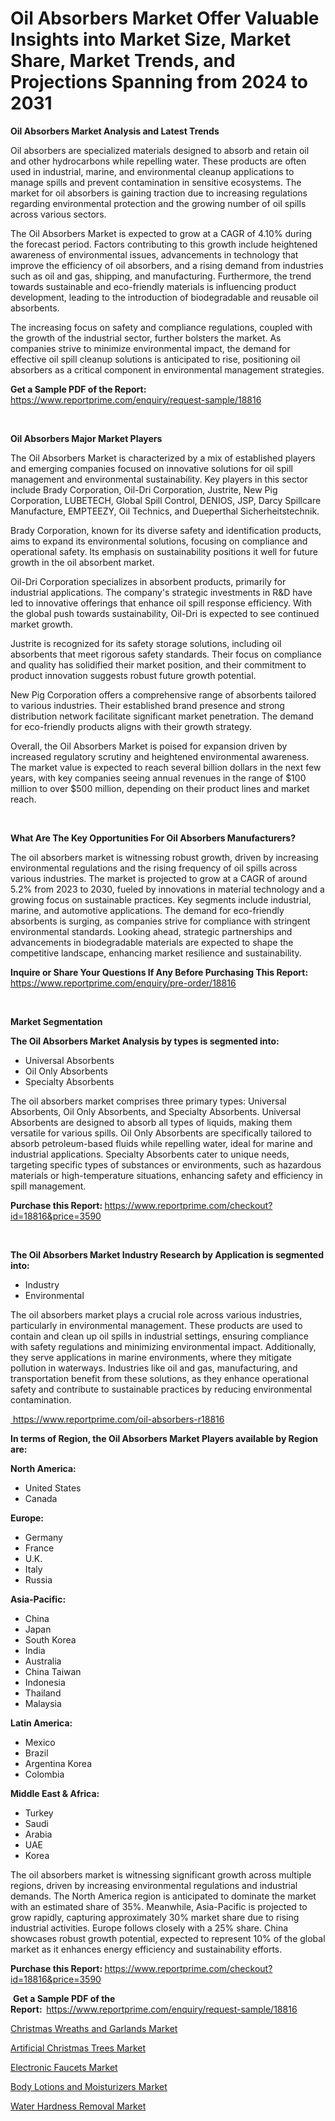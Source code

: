 <p><h1>Oil Absorbers Market Offer Valuable Insights into Market Size, Market Share, Market Trends, and Projections Spanning from 2024 to 2031</h1></p><p><strong>Oil Absorbers Market Analysis and Latest Trends</strong></p>
<p><p>Oil absorbers are specialized materials designed to absorb and retain oil and other hydrocarbons while repelling water. These products are often used in industrial, marine, and environmental cleanup applications to manage spills and prevent contamination in sensitive ecosystems. The market for oil absorbers is gaining traction due to increasing regulations regarding environmental protection and the growing number of oil spills across various sectors.</p><p>The Oil Absorbers Market is expected to grow at a CAGR of 4.10% during the forecast period. Factors contributing to this growth include heightened awareness of environmental issues, advancements in technology that improve the efficiency of oil absorbers, and a rising demand from industries such as oil and gas, shipping, and manufacturing. Furthermore, the trend towards sustainable and eco-friendly materials is influencing product development, leading to the introduction of biodegradable and reusable oil absorbents.</p><p>The increasing focus on safety and compliance regulations, coupled with the growth of the industrial sector, further bolsters the market. As companies strive to minimize environmental impact, the demand for effective oil spill cleanup solutions is anticipated to rise, positioning oil absorbers as a critical component in environmental management strategies.</p></p>
<p><strong>Get a Sample PDF of the Report:&nbsp;</strong> <a href="https://www.reportprime.com/enquiry/request-sample/18816?utm_campaign=10&utm_medium=2&utm_source=Github&utm_content=ia&utm_term=25122024&utm_id=oil-absorbers">https://www.reportprime.com/enquiry/request-sample/18816</a></p>
<p>&nbsp;</p>
<p><strong>Oil Absorbers Major Market Players</strong></p>
<p><p>The Oil Absorbers Market is characterized by a mix of established players and emerging companies focused on innovative solutions for oil spill management and environmental sustainability. Key players in this sector include Brady Corporation, Oil-Dri Corporation, Justrite, New Pig Corporation, LUBETECH, Global Spill Control, DENIOS, JSP, Darcy Spillcare Manufacture, EMPTEEZY, Oil Technics, and Dueperthal Sicherheitstechnik.</p><p>Brady Corporation, known for its diverse safety and identification products, aims to expand its environmental solutions, focusing on compliance and operational safety. Its emphasis on sustainability positions it well for future growth in the oil absorbent market.</p><p>Oil-Dri Corporation specializes in absorbent products, primarily for industrial applications. The company's strategic investments in R&D have led to innovative offerings that enhance oil spill response efficiency. With the global push towards sustainability, Oil-Dri is expected to see continued market growth.</p><p>Justrite is recognized for its safety storage solutions, including oil absorbents that meet rigorous safety standards. Their focus on compliance and quality has solidified their market position, and their commitment to product innovation suggests robust future growth potential.</p><p>New Pig Corporation offers a comprehensive range of absorbents tailored to various industries. Their established brand presence and strong distribution network facilitate significant market penetration. The demand for eco-friendly products aligns with their growth strategy.</p><p>Overall, the Oil Absorbers Market is poised for expansion driven by increased regulatory scrutiny and heightened environmental awareness. The market value is expected to reach several billion dollars in the next few years, with key companies seeing annual revenues in the range of $100 million to over $500 million, depending on their product lines and market reach.</p></p>
<p>&nbsp;</p>
<p><strong>What Are The Key Opportunities For Oil Absorbers Manufacturers?</strong></p>
<p><p>The oil absorbers market is witnessing robust growth, driven by increasing environmental regulations and the rising frequency of oil spills across various industries. The market is projected to grow at a CAGR of around 5.2% from 2023 to 2030, fueled by innovations in material technology and a growing focus on sustainable practices. Key segments include industrial, marine, and automotive applications. The demand for eco-friendly absorbents is surging, as companies strive for compliance with stringent environmental standards. Looking ahead, strategic partnerships and advancements in biodegradable materials are expected to shape the competitive landscape, enhancing market resilience and sustainability.</p></p>
<p><strong>Inquire or Share Your Questions If Any Before Purchasing This Report:</strong> <a href="https://www.reportprime.com/enquiry/pre-order/18816?utm_campaign=10&utm_medium=2&utm_source=Github&utm_content=ia&utm_term=25122024&utm_id=oil-absorbers">https://www.reportprime.com/enquiry/pre-order/18816</a></p>
<p>&nbsp;</p>
<p><strong>Market Segmentation</strong></p>
<p><strong>The Oil Absorbers Market Analysis by types is segmented into:</strong></p>
<p><ul><li>Universal Absorbents</li><li>Oil Only Absorbents</li><li>Specialty Absorbents</li></ul></p>
<p><p>The oil absorbers market comprises three primary types: Universal Absorbents, Oil Only Absorbents, and Specialty Absorbents. Universal Absorbents are designed to absorb all types of liquids, making them versatile for various spills. Oil Only Absorbents are specifically tailored to absorb petroleum-based fluids while repelling water, ideal for marine and industrial applications. Specialty Absorbents cater to unique needs, targeting specific types of substances or environments, such as hazardous materials or high-temperature situations, enhancing safety and efficiency in spill management.</p></p>
<p><strong>Purchase this Report:&nbsp;</strong><a href="https://www.reportprime.com/checkout?id=18816&price=3590&utm_campaign=10&utm_medium=2&utm_source=Github&utm_content=ia&utm_term=25122024&utm_id=oil-absorbers">https://www.reportprime.com/checkout?id=18816&price=3590</a></p>
<p>&nbsp;</p>
<p><strong>The Oil Absorbers Market Industry Research by Application is segmented into:</strong></p>
<p><ul><li>Industry</li><li>Environmental</li></ul></p>
<p><p>The oil absorbers market plays a crucial role across various industries, particularly in environmental management. These products are used to contain and clean up oil spills in industrial settings, ensuring compliance with safety regulations and minimizing environmental impact. Additionally, they serve applications in marine environments, where they mitigate pollution in waterways. Industries like oil and gas, manufacturing, and transportation benefit from these solutions, as they enhance operational safety and contribute to sustainable practices by reducing environmental contamination.</p></p>
<p><a href="https://www.reportprime.com/oil-absorbers-r18816?utm_campaign=10&utm_medium=2&utm_source=Github&utm_content=ia&utm_term=25122024&utm_id=oil-absorbers">&nbsp;https://www.reportprime.com/oil-absorbers-r18816</a></p>
<p><strong>In terms of Region, the Oil Absorbers Market Players available by Region are:</strong></p>
<p>
    <p> <strong> North America: </strong>
        <ul>
            <li>United States</li>
            <li>Canada</li>
        </ul>
        </p> 
    <p> <strong> Europe: </strong>
        <ul>
            <li>Germany</li>
            <li>France</li>
            <li>U.K.</li>
            <li>Italy</li>
            <li>Russia</li>
        </ul>
        </p> 
    <p> <strong> Asia-Pacific: </strong>
        <ul>
            <li>China</li>
            <li>Japan</li>
            <li>South Korea</li>
            <li>India</li>
            <li>Australia</li>
            <li>China Taiwan</li>
            <li>Indonesia</li>
            <li>Thailand</li>
            <li>Malaysia</li>
        </ul>
        </p> 
    <p> <strong> Latin America: </strong>
        <ul>
            <li>Mexico</li>
            <li>Brazil</li>
            <li>Argentina Korea</li>
            <li>Colombia</li>
        </ul>
        </p> 
    <p> <strong> Middle East & Africa: </strong>
        <ul>
            <li>Turkey</li>
            <li>Saudi</li>
            <li>Arabia</li>
            <li>UAE</li>
            <li>Korea</li>
        </ul>
    </p>
    </p>
<p><p>The oil absorbers market is witnessing significant growth across multiple regions, driven by increasing environmental regulations and industrial demands. The North America region is anticipated to dominate the market with an estimated share of 35%. Meanwhile, Asia-Pacific is projected to grow rapidly, capturing approximately 30% market share due to rising industrial activities. Europe follows closely with a 25% share. China showcases robust growth potential, expected to represent 10% of the global market as it enhances energy efficiency and sustainability efforts.</p></p>
<p><strong>Purchase this Report: </strong><a href="https://www.reportprime.com/checkout?id=18816&price=3590&utm_campaign=10&utm_medium=2&utm_source=Github&utm_content=ia&utm_term=25122024&utm_id=oil-absorbers">https://www.reportprime.com/checkout?id=18816&price=3590</a></p>
<p>&nbsp;<strong>Get a Sample PDF of the Report:&nbsp;&nbsp;</strong><a href="https://www.reportprime.com/enquiry/request-sample/18816?utm_campaign=10&utm_medium=2&utm_source=Github&utm_content=ia&utm_term=25122024&utm_id=oil-absorbers">https://www.reportprime.com/enquiry/request-sample/18816</a></p>
<p><strong></strong></p>
<p><p><a href="https://www.linkedin.com/pulse/c-glance-reports-anmec?utm_campaign=10&utm_medium=2&utm_source=Github&utm_content=ia&utm_term=25122024&utm_id=oil-absorbers">Christmas Wreaths and Garlands Market</a></p><p><a href="https://www.linkedin.com/pulse/a-mkt-nova-vc8zf?utm_campaign=10&utm_medium=2&utm_source=Github&utm_content=ia&utm_term=25122024&utm_id=oil-absorbers">Artificial Christmas Trees Market</a></p><p><a href="https://github.com/WashimHussain441/Market-Research-Report-List-1/blob/main/electronic-faucets-market.md?utm_campaign=10&utm_medium=2&utm_source=Github&utm_content=ia&utm_term=25122024&utm_id=oil-absorbers">Electronic Faucets Market</a></p><p><a href="https://www.linkedin.com/pulse/body-lotions-moisturizers-market-revolution-driving-factors-forecasted-loc0c?utm_campaign=10&utm_medium=2&utm_source=Github&utm_content=ia&utm_term=25122024&utm_id=oil-absorbers">Body Lotions and Moisturizers Market</a></p><p><a href="https://github.com/SanjidaMahmud54/Market-Research-Report-List-1/blob/main/water-hardness-removal-market.md?utm_campaign=10&utm_medium=2&utm_source=Github&utm_content=ia&utm_term=25122024&utm_id=oil-absorbers">Water Hardness Removal Market</a></p></p>